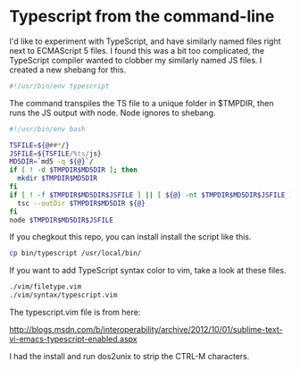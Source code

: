 # Typescript from the command-line

I'd like to experiment with TypeScript, and have similarly named files right next to ECMAScript 5 files. I found this was a bit too complicated, the TypeScript compiler wanted to clobber my similarly named JS files. I created a new shebang for this.
```bash
#!/usr/bin/env typescript
```

The command transpiles the TS file to a unique folder in $TMPDIR, then runs the JS output with node. Node ignores to shebang.

```bash
#!/usr/bin/env bash

TSFILE=${@##*/}
JSFILE=${TSFILE/%ts/js}
MD5DIR=`md5 -q ${@}`/
if [ ! -d $TMPDIR$MD5DIR ]; then
  mkdir $TMPDIR$MD5DIR
fi
if [ ! -f $TMPDIR$MD5DIR$JSFILE ] || [ ${@} -nt $TMPDIR$MD5DIR$JSFILE ]; then
  tsc --outDir $TMPDIR$MD5DIR ${@}
fi
node $TMPDIR$MD5DIR$JSFILE
```

If you chegkout this repo, you can install install the script like this.

```bash
cp bin/typescript /usr/local/bin/
```

If you want to add TypeScript syntax color to vim, take a look at these files.

```bash
./vim/filetype.vim
./vim/syntax/typescript.vim
```

The typescript.vim file is from here:

http://blogs.msdn.com/b/interoperability/archive/2012/10/01/sublime-text-vi-emacs-typescript-enabled.aspx

I had the install and run dos2unix to strip the CTRL-M characters.
